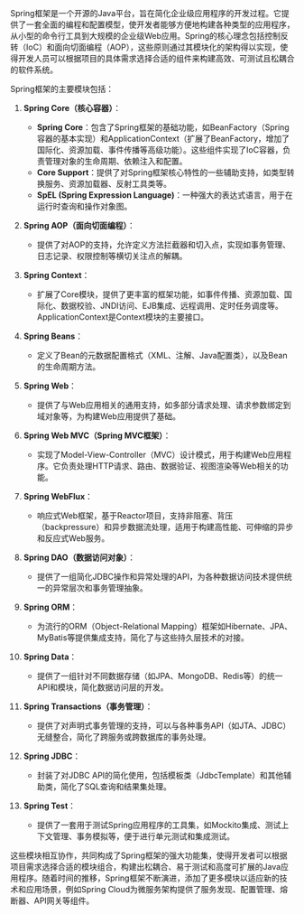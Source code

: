 Spring框架是一个开源的Java平台，旨在简化企业级应用程序的开发过程。它提供了一套全面的编程和配置模型，使开发者能够方便地构建各种类型的应用程序，从小型的命令行工具到大规模的企业级Web应用。Spring的核心理念包括控制反转（IoC）和面向切面编程（AOP），这些原则通过其模块化的架构得以实现，使得开发人员可以根据项目的具体需求选择合适的组件来构建高效、可测试且松耦合的软件系统。

Spring框架的主要模块包括：

1. **Spring Core（核心容器）**：
   - **Spring Core**：包含了Spring框架的基础功能，如BeanFactory（Spring容器的基本实现）和ApplicationContext（扩展了BeanFactory，增加了国际化、资源加载、事件传播等高级功能）。这些组件实现了IoC容器，负责管理对象的生命周期、依赖注入和配置。
   - **Core Support**：提供了对Spring框架核心特性的一些辅助支持，如类型转换服务、资源加载器、反射工具类等。
   - **SpEL (Spring Expression Language)**：一种强大的表达式语言，用于在运行时查询和操作对象图。

2. **Spring AOP（面向切面编程）**：
   - 提供了对AOP的支持，允许定义方法拦截器和切入点，实现如事务管理、日志记录、权限控制等横切关注点的解耦。

3. **Spring Context**：
   - 扩展了Core模块，提供了更丰富的框架功能，如事件传播、资源加载、国际化、数据校验、JNDI访问、EJB集成、远程调用、定时任务调度等。ApplicationContext是Context模块的主要接口。

4. **Spring Beans**：
   - 定义了Bean的元数据配置格式（XML、注解、Java配置类），以及Bean的生命周期方法。

5. **Spring Web**：
   - 提供了与Web应用相关的通用支持，如多部分请求处理、请求参数绑定到域对象等，为构建Web应用提供了基础。

6. **Spring Web MVC（Spring MVC框架）**：
   - 实现了Model-View-Controller（MVC）设计模式，用于构建Web应用程序。它负责处理HTTP请求、路由、数据验证、视图渲染等Web相关的功能。

7. **Spring WebFlux**：
   - 响应式Web框架，基于Reactor项目，支持非阻塞、背压（backpressure）和异步数据流处理，适用于构建高性能、可伸缩的异步和反应式Web服务。

8. **Spring DAO（数据访问对象）**：
   - 提供了一组简化JDBC操作和异常处理的API，为各种数据访问技术提供统一的异常层次和事务管理抽象。

9. **Spring ORM**：
   - 为流行的ORM（Object-Relational Mapping）框架如Hibernate、JPA、MyBatis等提供集成支持，简化了与这些持久层技术的对接。

10. **Spring Data**：
    - 提供了一组针对不同数据存储（如JPA、MongoDB、Redis等）的统一API和模块，简化数据访问层的开发。

11. **Spring Transactions（事务管理）**：
    - 提供了对声明式事务管理的支持，可以与各种事务API（如JTA、JDBC）无缝整合，简化了跨服务或跨数据库的事务处理。

12. **Spring JDBC**：
    - 封装了对JDBC API的简化使用，包括模板类（JdbcTemplate）和其他辅助类，简化了SQL查询和结果集处理。

13. **Spring Test**：
    - 提供了一套用于测试Spring应用程序的工具集，如Mockito集成、测试上下文管理、事务模拟等，便于进行单元测试和集成测试。

这些模块相互协作，共同构成了Spring框架的强大功能集，使得开发者可以根据项目需求选择合适的模块组合，构建出松耦合、易于测试和高度可扩展的Java应用程序。随着时间的推移，Spring框架不断演进，添加了更多模块以适应新的技术和应用场景，例如Spring Cloud为微服务架构提供了服务发现、配置管理、熔断器、API网关等组件。